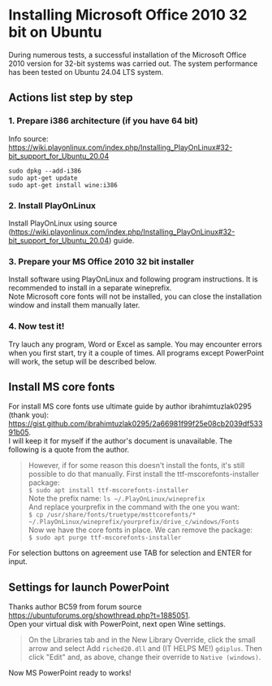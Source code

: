 # Installing Microsoft Office 2010 32 bit on Ubuntu

During numerous tests, a successful installation of the Microsoft Office 2010 version for 32-bit systems was carried out. The system performance has been tested on Ubuntu 24.04 LTS system.

## Actions list step by step

### 1. Prepare i386 architecture (if you have 64 bit)
Info source:  
https://wiki.playonlinux.com/index.php/Installing_PlayOnLinux#32-bit_support_for_Ubuntu_20.04  
```
sudo dpkg --add-i386
sudo apt-get update
sudo apt-get install wine:i386
```

### 2. Install PlayOnLinux
Install PlayOnLinux using source (https://wiki.playonlinux.com/index.php/Installing_PlayOnLinux#32-bit_support_for_Ubuntu_20.04) guide.  

### 3. Prepare your MS Office 2010 32 bit installer
Install software using PlayOnLinux and following program instructions. It is recommended to install in a separate wineprefix.  
Note Microsoft core fonts will not be installed, you can close the installation window and install them manually later.

### 4. Now test it!
Try lauch any program, Word or Excel as sample. You may encounter errors when you first start, try it a couple of times.
All programs except PowerPoint will work, the setup will be described below.

## Install MS core fonts
For install MS core fonts use ultimate guide by author ibrahimtuzlak0295 (thank you):  
https://gist.github.com/ibrahimtuzlak0295/2a66981f99f25e08cb2039df53391b05.  
I will keep it for myself if the author's document is unavailable. The following is a quote from the author.  

> However, if for some reason this doesn't install the fonts, it's still possible to do that manually. First install the ttf-mscorefonts-installer package: \
> ```$ sudo apt install ttf-mscorefonts-installer``` \
> Note the prefix name: ```ls ~/.PlayOnLinux/wineprefix``` \
> And replace yourprefix in the command with the one you want: \
> ```$ cp /usr/share/fonts/truetype/msttcorefonts/* ~/.PlayOnLinux/wineprefix/yourprefix/drive_c/windows/Fonts``` \
> Now we have the core fonts in place. We can remove the package: \
> ```$ sudo apt purge ttf-mscorefonts-installer```

For selection buttons on agreement use TAB for selection and ENTER for input.

## Settings for launch PowerPoint
Thanks author BC59 from forum source https://ubuntuforums.org/showthread.php?t=1885051.  
Open your virtual disk with PowerPoint, next open Wine settings.  

> On the Libraries tab and in the New Library Override, click the small arrow and select Add ```riched20.dll``` and (IT HELPS ME!) ```gdiplus```. Then click "Edit" and, as above, change their override to ```Native (windows)```.

Now MS PowerPoint ready to works!
